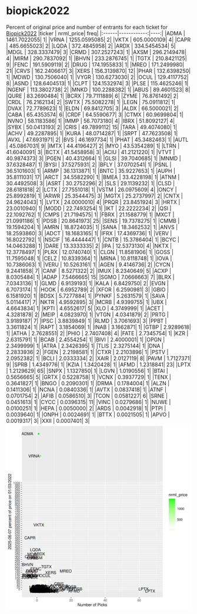 # biopick2022
Percent of original price and number of entrants for each ticket for [Biopick2022](https://twitter.com/hashtag/Biopick2022)
|ticker |   nrml_price| freq|
|:------|------------:|----:|
|ADMA   | 1461.7022055|    1|
|VRNA   | 1255.0595085|    2|
|VKTX   |  605.0000109|    4|
|CAPR   |  485.6655023|    2|
|LQDA   |  372.4845958|    2|
|ARDX   |  334.5454534|    5|
|MDGL   |  328.3337479|    3|
|CRMD   |  307.2527243|    1|
|AXSM   |  296.2149478|    4|
|MIRM   |  290.7837092|    1|
|BHVN   |  233.2876745|    1|
|TGTX   |  210.8421125|    9|
|FENC   |  191.5909119|    2|
|DRUG   |  174.1955833|    1|
|MREO   |  171.2499980|   21|
|CRVS   |  162.2406617|    3|
|XERS   |  156.3139870|   12|
|PHAR   |  132.6398250|    1|
|MDWD   |  130.7506040|    1|
|VYGR   |  130.6273030|    2|
|OCUL   |  129.4117752|    8|
|ASND   |  128.6404513|    1|
|CLPT   |  124.1532974|    3|
|PLSE   |  115.4625246|    1|
|NGENF  |  113.3802738|    2|
|MNKD   |  100.2288382|    1|
|ABUS   |   89.4601523|    8|
|QURE   |   83.2690484|    1|
|BCRX   |   79.7111889|    6|
|ZYME   |   76.8761492|    2|
|CRDL   |   76.2162134|    2|
|SWTX   |   75.5082278|    1|
|LEGN   |   75.0911812|    1|
|DVAX   |   72.7789623|    1|
|ELDN   |   69.8412705|    3|
|ALDX   |   66.5000021|    2|
|CABA   |   65.4353574|    6|
|CRDF   |   64.5590677|    3|
|CTMX   |   60.9699804|    1|
|NVNO   |   58.1183586|    1|
|IMMP   |   56.7073180|    4|
|IBRX   |   51.8092127|    4|
|SYBX   |   50.0413193|    2|
|CRIS   |   49.7899112|   15|
|TARA   |   49.4074080|    1|
|ACHV   |   49.2287895|    1|
|KURA   |   48.0714287|    1|
|SRPT   |   47.7623508|    1|
|AVXL   |   47.6931971|    2|
|BVS    |   46.1697734|    1|
|PHAT   |   45.3482463|    1|
|AUTL   |   45.0867031|    9|
|IMTX   |   44.4196427|    2|
|MYO    |   43.5354289|    1|
|LTRN   |   41.6040091|    3|
|BCTX   |   41.5458958|    3|
|ACIU   |   41.2121220|    1|
|VTVT   |   40.9874373|    3|
|PGEN   |   40.4312664|    1|
|GLSI   |   39.7040685|    1|
|MNMD   |   37.6328487|    1|
|BYSI   |   37.5275931|    2|
|BFLY   |   37.0702541|    1|
|PSNL   |   36.5101603|    1|
|ARMP   |   36.1313871|    1|
|BNTC   |   35.9227653|    1|
|AUPH   |   35.8111031|   17|
|ARCT   |   34.5582290|    1|
|BMEA   |   33.4228198|    1|
|ATNM   |   30.4492508|    3|
|ASRT   |   30.2752296|    2|
|SLS    |   29.1139232|    1|
|CLSD   |   28.6181818|    2|
|LCTX   |   27.7551018|    1|
|VSTM   |   26.0975609|    4|
|ONCY   |   25.8992819|    1|
|ARWR   |   25.3544475|    3|
|MGTX   |   25.2737997|    2|
|CNTX   |   24.9624043|    1|
|LVTX   |   24.0000010|    4|
|PRQR   |   23.8451924|    3|
|HRTX   |   23.0010940|    1|
|MODD   |   22.7493254|    1|
|IKT    |   22.2222234|    2|
|QSI    |   22.1092762|    1|
|CMPS   |   21.7194575|    1|
|FBRX   |   21.1588779|    1|
|MXCT   |   21.0991186|    1|
|PDSB   |   20.8641973|   25|
|SENS   |   19.7378275|    1|
|CMMB   |   19.1594204|    1|
|AMRN   |   18.8724035|    1|
|SANA   |   18.3462532|    1|
|ANVS   |   18.2593860|    3|
|ADCT   |   18.1683165|    1|
|IFRX   |   17.4369736|    1|
|VERV   |   16.8022792|    1|
|NSCIF  |   16.4444447|    1|
|CNTB   |   15.3786404|    1|
|BCYC   |   14.0463288|    1|
|DARE   |   13.3333335|    2|
|IPA    |   12.5373130|    4|
|NKTX   |   12.3778497|    1|
|PLRX   |   12.0740740|    1|
|CLGN   |   11.8581906|    1|
|GOSS   |   11.7595048|    1|
|CELZ   |   10.8339364|    1|
|MRNA   |   10.8118748|    1|
|IOVA   |   10.7386063|    1|
|VERU   |   10.5263161|    1|
|AGEN   |    9.4146736|    2|
|CYCN   |    9.2441858|    7|
|CANF   |    8.5271322|    2|
|IMUX   |    8.2340649|    5|
|ACXP   |    8.0305484|    1|
|ADAP   |    7.5466665|   15|
|SGMO   |    7.0666663|    7|
|BLRX   |    7.0343136|    1|
|GLMD   |    6.9139193|    1|
|KALA   |    6.8429750|    2|
|EVGN   |    6.7073174|    1|
|HOOK   |    6.6952789|    2|
|XFOR   |    6.2590981|    3|
|GBIO   |    6.1581920|    1|
|BDSX   |    5.7277884|    1|
|PYNKF  |    5.2631579|    1|
|SAVA   |    5.0114417|    7|
|NKTR   |    4.9592895|    3|
|MCRB   |    4.9399755|    1|
|UBX    |    4.6643834|    1|
|KPTI   |    4.6552617|    5|
|XLO    |    4.3749999|    1|
|ACET   |    4.3281878|    2|
|MEIP   |    4.0823970|    1|
|VTGN   |    4.0341879|    2|
|PRTG   |    3.9189187|    7|
|IPSC   |    3.8839849|    1|
|RLMD   |    3.7061693|    3|
|PPBT   |    3.3611824|    1|
|RAPT   |    3.1854069|    1|
|INAB   |    3.1662871|    1|
|GTBP   |    2.9289618|    1|
|ATHA   |    2.7628551|    2|
|PHIO   |    2.7407408|    4|
|FATE   |    2.7345754|    1|
|KZR    |    2.6315791|    1|
|BCAB   |    2.4554254|    1|
|BIVI   |    2.4000001|    1|
|OPGN   |    2.3499999|    1|
|ATRA   |    2.3426395|    1|
|TLIS   |    2.3275144|    1|
|DNA    |    2.2833936|    2|
|FGEN   |    2.2198581|    1|
|CTXR   |    2.2103896|    1|
|PSTV   |    2.0952382|    1|
|BCLI   |    2.0333334|    2|
|XAIR   |    2.0127119|    8|
|PAVM   |    1.7127371|    9|
|SPRB   |    1.4349776|    1|
|KZIA   |    1.3420428|    1|
|AFMD   |    1.2318841|   23|
|LPTX   |    1.2129629|   65|
|SNPX   |    1.1327850|    1|
|LGVN   |    1.0190556|    1|
|BTAI   |    0.5656665|    5|
|GRTX   |    0.5228758|    1|
|VCNX   |    0.3937729|    1|
|TENX   |    0.3641827|    1|
|BNGO   |    0.2090301|    1|
|DRMA   |    0.1784004|    1|
|ALZN   |    0.1411306|    1|
|NCNA   |    0.0840336|    1|
|AVTX   |    0.0837418|    1|
|ATNF   |    0.0701754|    2|
|AFIB   |    0.0586510|    3|
|TCON   |    0.0581227|    6|
|SRNE   |    0.0451613|    1|
|CYCC   |    0.0396315|   11|
|VINC   |    0.0279686|    1|
|NUWE   |    0.0100251|    1|
|HEPA   |    0.0050000|    2|
|ARDS   |    0.0042918|    1|
|PTPI   |    0.0039640|    1|
|ONPH   |    0.0024691|    1|
|BTTX   |    0.0021505|    1|
|APVO   |    0.0019317|    3|
|XXII   |    0.0007401|    3|
![retvspicks](biopicks.png?raw=true)
